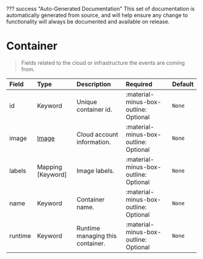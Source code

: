 ??? success "Auto-Generated Documentation"
    This set of documentation is automatically generated from source, and will help ensure any change to functionality will always be documented and available on release.

# Container

> Fields related to the cloud or infrastructure the events are coming from.

| Field | Type | Description | Required | Default |
| :--- | :--- | :--- | :--- | :--- |
| id | Keyword | Unique container id. | :material-minus-box-outline: Optional | `None` |
| image | [Image](/howler-docs/odm/class/image) | Cloud account information. | :material-minus-box-outline: Optional | `None` |
| labels | Mapping [Keyword] | Image labels. | :material-minus-box-outline: Optional | `None` |
| name | Keyword | Container name. | :material-minus-box-outline: Optional | `None` |
| runtime | Keyword | Runtime managing this container. | :material-minus-box-outline: Optional | `None` |
